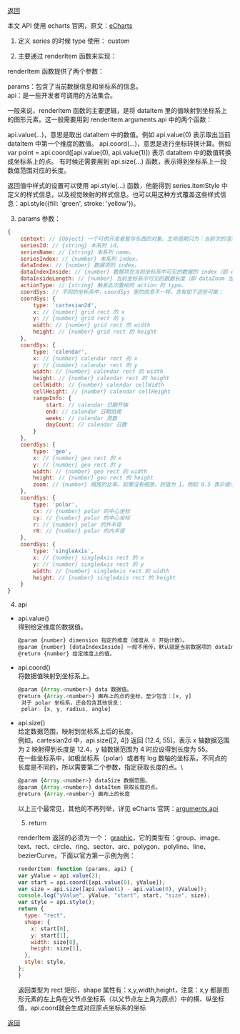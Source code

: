[返回](./#/js/)

本文 API 使用 echarts 官网，原文：[eCharts](https://echarts.apache.org/zh/option.html#series-custom)

1. 定义 series 的时候 type 使用： custom

2. 主要通过 renderItem 函数来实现：

renderItem 函数提供了两个参数：

params：包含了当前数据信息和坐标系的信息。\
api：是一些开发者可调用的方法集合。

一般来说，renderItem 函数的主要逻辑，是将 dataItem 里的值映射到坐标系上的图形元素。这一般需要用到 renderItem.arguments.api 中的两个函数：

api.value(...)，意思是取出 dataItem 中的数值。例如 api.value(0) 表示取出当前 dataItem 中第一个维度的数值。
api.coord(...)，意思是进行坐标转换计算。例如 var point = api.coord([api.value(0), api.value(1)]) 表示 dataItem 中的数值转换成坐标系上的点。
有时候还需要用到 api.size(...) 函数，表示得到坐标系上一段数值范围对应的长度。

返回值中样式的设置可以使用 api.style(...) 函数，他能得到 series.itemStyle 中定义的样式信息，以及视觉映射的样式信息。也可以用这种方式覆盖这些样式信息：api.style({fill: 'green', stroke: 'yellow'})。

3. params 参数：

```javascript
{
    context: // {Object} 一个可供开发者暂存东西的对象。生命周期只为：当前次的渲染。
    seriesId: // {string} 本系列 id。
    seriesName: // {string} 本系列 name。
    seriesIndex: // {number} 本系列 index。
    dataIndex: // {number} 数据项的 index。
    dataIndexInside: // {number} 数据项在当前坐标系中可见的数据的 index（即 dataZoom 当前窗口中的数据的 index）。
    dataInsideLength: // {number} 当前坐标系中可见的数据长度（即 dataZoom 当前窗口中的数据数量）。
    actionType: // {string} 触发此次重绘的 action 的 type。
    coordSys: // 不同的坐标系中，coordSys 里的信息不一样，含有如下这些可能：
    coordSys: {
        type: 'cartesian2d',
        x: // {number} grid rect 的 x
        y: // {number} grid rect 的 y
        width: // {number} grid rect 的 width
        height: // {number} grid rect 的 height
    },
    coordSys: {
        type: 'calendar',
        x: // {number} calendar rect 的 x
        y: // {number} calendar rect 的 y
        width: // {number} calendar rect 的 width
        height: // {number} calendar rect 的 height
        cellWidth: // {number} calendar cellWidth
        cellHeight: // {number} calendar cellHeight
        rangeInfo: {
            start: // calendar 日期开端
            end: // calendar 日期结尾
            weeks: // calendar 周数
            dayCount: // calendar 日数
        }
    },
    coordSys: {
        type: 'geo',
        x: // {number} geo rect 的 x
        y: // {number} geo rect 的 y
        width: // {number} geo rect 的 width
        height: // {number} geo rect 的 height
        zoom: // {number} 缩放的比率。如果没有缩放，则值为 1。例如 0.5 表示缩小了一半。
    },
    coordSys: {
        type: 'polar',
        cx: // {number} polar 的中心坐标
        cy: // {number} polar 的中心坐标
        r: // {number} polar 的外半径
        r0: // {number} polar 的内半径
    },
    coordSys: {
        type: 'singleAxis',
        x: // {number} singleAxis rect 的 x
        y: // {number} singleAxis rect 的 y
        width: // {number} singleAxis rect 的 width
        height: // {number} singleAxis rect 的 height
    }
}
```

4. api

- api.value()\
  得到给定维度的数据值。

  ```javascript
  @param {number} dimension 指定的维度（维度从 0 开始计数）。
  @param {number} [dataIndexInside] 一般不用传，默认就是当前数据项的 dataIndexInside。
  @return {number} 给定维度上的值。
  ```

- api.coord()\
  将数据值映射到坐标系上。

  ```javascript
  @param {Array.<number>} data 数据值。
  @return {Array.<number>} 画布上的点的坐标，至少包含：[x, y]
   对于 polar 坐标系，还会包含其他信息：
   polar: [x, y, radius, angle]
  ```

- api.size()\
   给定数据范围，映射到坐标系上后的长度。\
   例如，cartesian2d 中，api.size([2, 4]) 返回 [12.4, 55]，表示 x 轴数据范围为 2 映射得到长度是 12.4，y 轴数据范围为 4 时应设得到长度为 55。\
   在一些坐标系中，如极坐标系（polar）或者有 log 数轴的坐标系，不同点的长度是不同的，所以需要第二个参数，指定获取长度的点。\

  ```javascript
  @param {Array.<number>} dataSize 数据范围。
  @param {Array.<number>} dataItem 获取长度的点。
  @return {Array.<number>} 画布上的长度
  ```

  以上三个最常见，其他的不再列举，详见 eCharts 官网：[arguments.api](https://echarts.apache.org/zh/option.html#series-custom.renderItem.arguments.api)

  5. return

  renderItem 返回的必须为一个： [graphic](https://echarts.apache.org/zh/option.html#graphic.elements)，它的类型有：group、image、text、rect、circle、ring、sector、arc、polygon、polyline、line、bezierCurve，下面以官方第一示例为例：

  ```javascript
  renderItem: function (params, api) {
  var yValue = api.value(2);
  var start = api.coord([api.value(0), yValue]);
  var size = api.size([api.value(1) - api.value(0), yValue]);
  console.log("yValue", yValue, "start", start, "size", size);
  var style = api.style();
  return {
    type: "rect",
    shape: {
      x: start[0],
      y: start[1],
      width: size[0],
      height: size[1],
    },
    style: style,
  };
  }
  ```

  返回类型为 rect 矩形，shape 属性有：x,y,width,height，注意：x,y 都是图形元素的左上角在父节点坐标系（以父节点左上角为原点）中的横、纵坐标值，api.coord就会生成对应原点坐标系的坐标

[返回](./#/js/)
